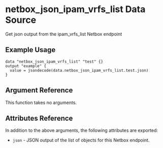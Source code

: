 # netbox\_json\_ipam\_vrfs\_list Data Source

Get json output from the ipam_vrfs_list Netbox endpoint

## Example Usage

```hcl
data "netbox_json_ipam_vrfs_list" "test" {}
output "example" {
  value = jsondecode(data.netbox_json_ipam_vrfs_list.test.json)
}
```

## Argument Reference

This function takes no arguments.

## Attributes Reference

In addition to the above arguments, the following attributes are exported:
* ``json`` - JSON output of the list of objects for this Netbox endpoint.

